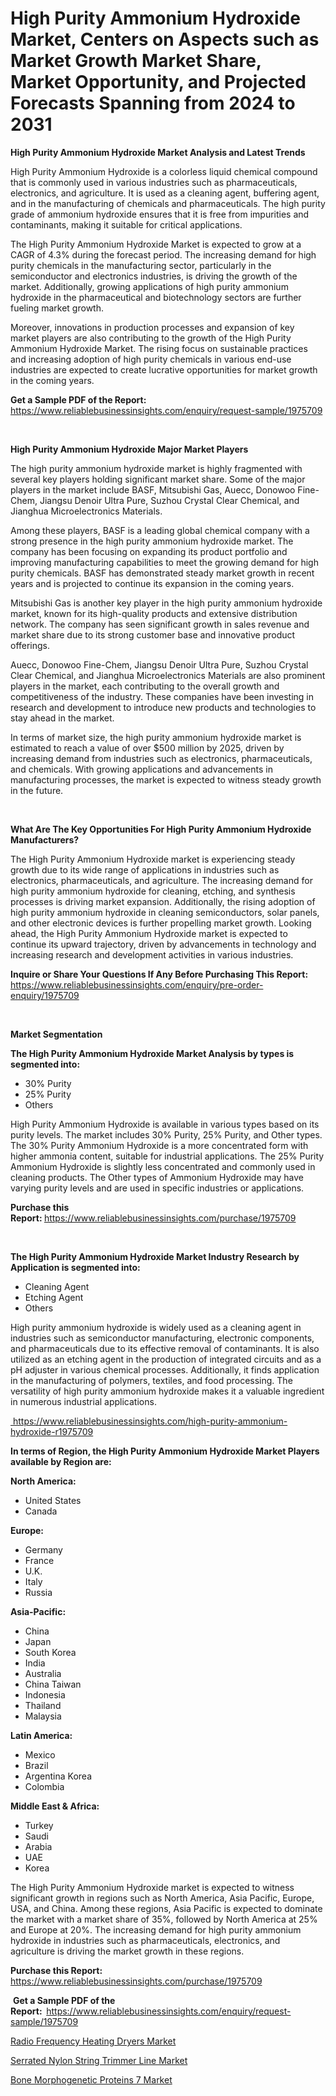 <p><h1>High Purity Ammonium Hydroxide Market, Centers on Aspects such as Market Growth Market Share, Market Opportunity, and Projected Forecasts Spanning from 2024 to 2031</h1></p><p><strong>High Purity Ammonium Hydroxide Market Analysis and Latest Trends</strong></p>
<p><p>High Purity Ammonium Hydroxide is a colorless liquid chemical compound that is commonly used in various industries such as pharmaceuticals, electronics, and agriculture. It is used as a cleaning agent, buffering agent, and in the manufacturing of chemicals and pharmaceuticals. The high purity grade of ammonium hydroxide ensures that it is free from impurities and contaminants, making it suitable for critical applications.</p><p>The High Purity Ammonium Hydroxide Market is expected to grow at a CAGR of 4.3% during the forecast period. The increasing demand for high purity chemicals in the manufacturing sector, particularly in the semiconductor and electronics industries, is driving the growth of the market. Additionally, growing applications of high purity ammonium hydroxide in the pharmaceutical and biotechnology sectors are further fueling market growth.</p><p>Moreover, innovations in production processes and expansion of key market players are also contributing to the growth of the High Purity Ammonium Hydroxide Market. The rising focus on sustainable practices and increasing adoption of high purity chemicals in various end-use industries are expected to create lucrative opportunities for market growth in the coming years.</p></p>
<p><strong>Get a Sample PDF of the Report:&nbsp;</strong> <a href="https://www.reliablebusinessinsights.com/enquiry/request-sample/1975709">https://www.reliablebusinessinsights.com/enquiry/request-sample/1975709</a></p>
<p>&nbsp;</p>
<p><strong>High Purity Ammonium Hydroxide Major Market Players</strong></p>
<p><p>The high purity ammonium hydroxide market is highly fragmented with several key players holding significant market share. Some of the major players in the market include BASF, Mitsubishi Gas, Auecc, Donowoo Fine-Chem, Jiangsu Denoir Ultra Pure, Suzhou Crystal Clear Chemical, and Jianghua Microelectronics Materials.</p><p>Among these players, BASF is a leading global chemical company with a strong presence in the high purity ammonium hydroxide market. The company has been focusing on expanding its product portfolio and improving manufacturing capabilities to meet the growing demand for high purity chemicals. BASF has demonstrated steady market growth in recent years and is projected to continue its expansion in the coming years.</p><p>Mitsubishi Gas is another key player in the high purity ammonium hydroxide market, known for its high-quality products and extensive distribution network. The company has seen significant growth in sales revenue and market share due to its strong customer base and innovative product offerings.</p><p>Auecc, Donowoo Fine-Chem, Jiangsu Denoir Ultra Pure, Suzhou Crystal Clear Chemical, and Jianghua Microelectronics Materials are also prominent players in the market, each contributing to the overall growth and competitiveness of the industry. These companies have been investing in research and development to introduce new products and technologies to stay ahead in the market.</p><p>In terms of market size, the high purity ammonium hydroxide market is estimated to reach a value of over $500 million by 2025, driven by increasing demand from industries such as electronics, pharmaceuticals, and chemicals. With growing applications and advancements in manufacturing processes, the market is expected to witness steady growth in the future.</p></p>
<p>&nbsp;</p>
<p><strong>What Are The Key Opportunities For High Purity Ammonium Hydroxide Manufacturers?</strong></p>
<p><p>The High Purity Ammonium Hydroxide market is experiencing steady growth due to its wide range of applications in industries such as electronics, pharmaceuticals, and agriculture. The increasing demand for high purity ammonium hydroxide for cleaning, etching, and synthesis processes is driving market expansion. Additionally, the rising adoption of high purity ammonium hydroxide in cleaning semiconductors, solar panels, and other electronic devices is further propelling market growth. Looking ahead, the High Purity Ammonium Hydroxide market is expected to continue its upward trajectory, driven by advancements in technology and increasing research and development activities in various industries.</p></p>
<p><strong>Inquire or Share Your Questions If Any Before Purchasing This Report:</strong> <a href="https://www.reliablebusinessinsights.com/enquiry/pre-order-enquiry/1975709">https://www.reliablebusinessinsights.com/enquiry/pre-order-enquiry/1975709</a></p>
<p>&nbsp;</p>
<p><strong>Market Segmentation</strong></p>
<p><strong>The High Purity Ammonium Hydroxide Market Analysis by types is segmented into:</strong></p>
<p><ul><li>30% Purity</li><li>25% Purity</li><li>Others</li></ul></p>
<p><p>High Purity Ammonium Hydroxide is available in various types based on its purity levels. The market includes 30% Purity, 25% Purity, and Other types. The 30% Purity Ammonium Hydroxide is a more concentrated form with higher ammonia content, suitable for industrial applications. The 25% Purity Ammonium Hydroxide is slightly less concentrated and commonly used in cleaning products. The Other types of Ammonium Hydroxide may have varying purity levels and are used in specific industries or applications.</p></p>
<p><strong>Purchase this Report:&nbsp;</strong><a href="https://www.reliablebusinessinsights.com/purchase/1975709">https://www.reliablebusinessinsights.com/purchase/1975709</a></p>
<p>&nbsp;</p>
<p><strong>The High Purity Ammonium Hydroxide Market Industry Research by Application is segmented into:</strong></p>
<p><ul><li>Cleaning Agent</li><li>Etching Agent</li><li>Others</li></ul></p>
<p><p>High purity ammonium hydroxide is widely used as a cleaning agent in industries such as semiconductor manufacturing, electronic components, and pharmaceuticals due to its effective removal of contaminants. It is also utilized as an etching agent in the production of integrated circuits and as a pH adjuster in various chemical processes. Additionally, it finds application in the manufacturing of polymers, textiles, and food processing. The versatility of high purity ammonium hydroxide makes it a valuable ingredient in numerous industrial applications.</p></p>
<p><a href="https://www.reliablebusinessinsights.com/high-purity-ammonium-hydroxide-r1975709">&nbsp;https://www.reliablebusinessinsights.com/high-purity-ammonium-hydroxide-r1975709</a></p>
<p><strong>In terms of Region, the High Purity Ammonium Hydroxide Market Players available by Region are:</strong></p>
<p>
    <p> <strong> North America: </strong>
        <ul>
            <li>United States</li>
            <li>Canada</li>
        </ul>
        </p> 
    <p> <strong> Europe: </strong>
        <ul>
            <li>Germany</li>
            <li>France</li>
            <li>U.K.</li>
            <li>Italy</li>
            <li>Russia</li>
        </ul>
        </p> 
    <p> <strong> Asia-Pacific: </strong>
        <ul>
            <li>China</li>
            <li>Japan</li>
            <li>South Korea</li>
            <li>India</li>
            <li>Australia</li>
            <li>China Taiwan</li>
            <li>Indonesia</li>
            <li>Thailand</li>
            <li>Malaysia</li>
        </ul>
        </p> 
    <p> <strong> Latin America: </strong>
        <ul>
            <li>Mexico</li>
            <li>Brazil</li>
            <li>Argentina Korea</li>
            <li>Colombia</li>
        </ul>
        </p> 
    <p> <strong> Middle East & Africa: </strong>
        <ul>
            <li>Turkey</li>
            <li>Saudi</li>
            <li>Arabia</li>
            <li>UAE</li>
            <li>Korea</li>
        </ul>
    </p>
    </p>
<p><p>The High Purity Ammonium Hydroxide market is expected to witness significant growth in regions such as North America, Asia Pacific, Europe, USA, and China. Among these regions, Asia Pacific is expected to dominate the market with a market share of 35%, followed by North America at 25% and Europe at 20%. The increasing demand for high purity ammonium hydroxide in industries such as pharmaceuticals, electronics, and agriculture is driving the market growth in these regions.</p></p>
<p><strong>Purchase this Report: </strong><a href="https://www.reliablebusinessinsights.com/purchase/1975709">https://www.reliablebusinessinsights.com/purchase/1975709</a></p>
<p>&nbsp;<strong>Get a Sample PDF of the Report:&nbsp;&nbsp;</strong><a href="https://www.reliablebusinessinsights.com/enquiry/request-sample/1975709">https://www.reliablebusinessinsights.com/enquiry/request-sample/1975709</a></p>
<p><strong></strong></p>
<p><p><a href="https://view.publitas.com/reportprime-1/radio-frequency-heating-dryers-market-investigation-industry-evolution-and-forecast-till-2031/">Radio Frequency Heating Dryers Market</a></p><p><a href="https://github.com/markusgodoy/Market-Research-Report-List-3/blob/main/serrated-nylon-string-trimmer-line-market.md">Serrated Nylon String Trimmer Line Market</a></p><p><a href="https://github.com/arionmp/Market-Research-Report-List-3/blob/main/bone-morphogenetic-proteins-7-market.md">Bone Morphogenetic Proteins 7 Market</a></p></p>